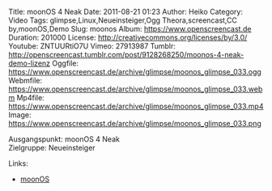 Title: moonOS 4 Neak
Date: 2011-08-21 01:23
Author: Heiko
Category: Video
Tags: glimpse,Linux,Neueinsteiger,Ogg Theora,screencast,CC by,moonOS,Demo
Slug: moonos
Album: https://www.openscreencast.de
Duration: 201000
License: http://creativecommons.org/licenses/by/3.0/
Youtube: ZNTUURtiO7U
Vimeo: 27913987
Tumblr: http://openscreencast.tumblr.com/post/9128268250/moonos-4-neak-demo-lizenz
Oggfile: https://www.openscreencast.de/archive/glimpse/moonos_glimpse_033.ogg
Webmfile: https://www.openscreencast.de/archive/glimpse/moonos_glimpse_033.webm
Mp4file: https://www.openscreencast.de/archive/glimpse/moonos_glimpse_033.mp4
Image: https://www.openscreencast.de/archive/glimpse/moonos_glimpse_033.png

Ausgangspunkt: moonOS 4 Neak  
Zielgruppe: Neueinsteiger  

Links:

  * [moonOS](http://moonos.org/ "Link zu moonOS")

